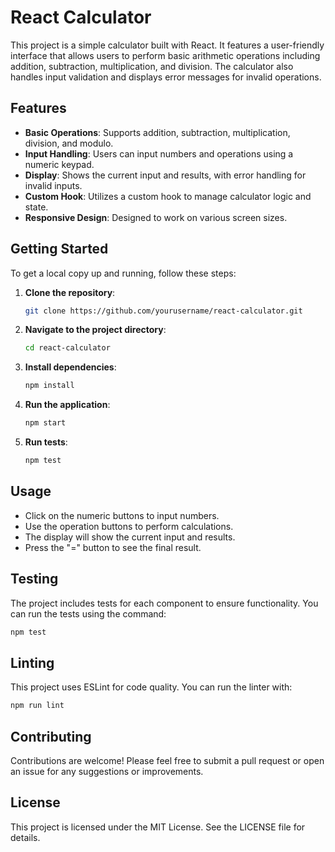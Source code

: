 # React Calculator

This project is a simple calculator built with React. It features a user-friendly interface that allows users to perform basic arithmetic operations including addition, subtraction, multiplication, and division. The calculator also handles input validation and displays error messages for invalid operations.

## Features

- **Basic Operations**: Supports addition, subtraction, multiplication, division, and modulo.
- **Input Handling**: Users can input numbers and operations using a numeric keypad.
- **Display**: Shows the current input and results, with error handling for invalid inputs.
- **Custom Hook**: Utilizes a custom hook to manage calculator logic and state.
- **Responsive Design**: Designed to work on various screen sizes.

## Getting Started

To get a local copy up and running, follow these steps:

1. **Clone the repository**:
   ```bash
   git clone https://github.com/yourusername/react-calculator.git
   ```

2. **Navigate to the project directory**:
   ```bash
   cd react-calculator
   ```

3. **Install dependencies**:
   ```bash
   npm install
   ```

4. **Run the application**:
   ```bash
   npm start
   ```

5. **Run tests**:
   ```bash
   npm test
   ```

## Usage

- Click on the numeric buttons to input numbers.
- Use the operation buttons to perform calculations.
- The display will show the current input and results.
- Press the "=" button to see the final result.

## Testing

The project includes tests for each component to ensure functionality. You can run the tests using the command:

```bash
npm test
```

## Linting

This project uses ESLint for code quality. You can run the linter with:

```bash
npm run lint
```

## Contributing

Contributions are welcome! Please feel free to submit a pull request or open an issue for any suggestions or improvements.

## License

This project is licensed under the MIT License. See the LICENSE file for details.